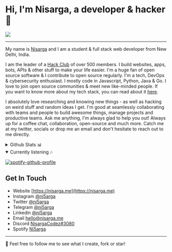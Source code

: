 # Hi, I'm Nisarga, a developer & hacker 👋
![](https://e1.pxfuel.com/desktop-wallpaper/936/34/desktop-wallpaper-aesthetic-anime-gifs-laptop-rain-gaming-anime-girl-aesthetic.jpg)

---

My name is [Nisarga](https://nisarga.me) and I am a student & full stack web developer from New Delhi, India.

I am the leader of a [Hack Club](https://hackclub.com) of over 500 members. I build websites, apps, bots, APIs & other stuff to make your life easier. I'm a huge fan of open source software & I contribute to open source regularly. I'm a tech, DevOps & cybersecurity enthusiast. I mostly code in Javascript, Python, Java & Go. I love to join open source communities & meet new like-minded people. If you want to know more about my tech stack, you can read about it [here](https://nisarga.me/about). 

I absolutely love researching and knowing new things - as well as hacking on weird stuff and random ideas I get. I'm good at seamlessly collaborating with teams and people to build awesome things, manage projects and productive teams. Ask me anything, I'm always glad to help you out! Always up for a coffee chat, collaboration, open-source and much more. Catch me at my twitter, socials or drop me an email and don't hesitate to reach out to me directly.

<details>

  <summary> Github Stats 📊</summary>
  
  | <a href="https://github.com/ni5arga"><img align="center" src="https://github-readme-stats.vercel.app/api?username=ni5arga&show_icons=true&count_private=true&theme=vue&hide_border=true" alt="Nisarga's github stats" /></a> | <a href="https://github.com/ni5arga"><img align="center" src="https://github-readme-stats.vercel.app/api/top-langs/?username=ni5arga&layout=compact&theme=vue&hide_border=true" /></a> |
| ------------- | ------------- |
  
  </details>
  
<details open>

  <summary>Currently listening 🎶</summary>
  
[![spotify-github-profile](https://spotify-github-profile.vercel.app/api/view?uid=2g78prniwnob6e44but33jbyq&cover_image=true&theme=novatorem&show_offline=false&background_color=121212&interchange=false&bar_color=53b14f&bar_color_cover=false)](https://spotify-github-profile.vercel.app/api/view?uid=2g78prniwnob6e44but33jbyq&redirect=true)
</details>


## Get In Touch

- Website [https://nisarga.me](https://nisarga.me)
- Instagram [@ni5arga](https://instagram.com/ni5arga)
- Twitter [@ni5arga](https://twitter.com/ni5arga)
- Telegram [@ni5arga](https://ni5arga.t.me/)
- Linkedin [@ni5arga](https://www.linkedin.com/in/ni5arga/)
- Email [hello@nisarga.me](mailto:hello@nisarga.me)
- Discord [NisargaCodez#3080](https://discord.com/users/746040983992533072)
- Spotify [Ni5arga](https://open.spotify.com/user/2g78prniwnob6e44but33jbyq?si=20c57940da4341ae)




---
🍃 Feel free to follow me to see what I create, fork or star!
